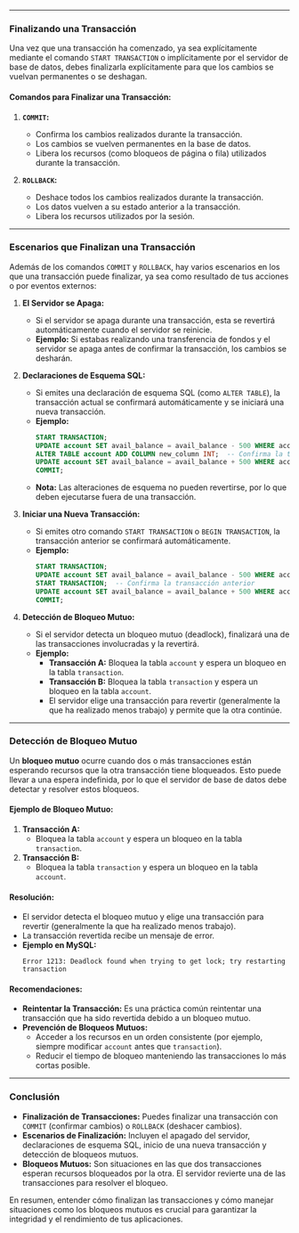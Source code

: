 
---

### **Finalizando una Transacción**

Una vez que una transacción ha comenzado, ya sea explícitamente mediante el comando `START TRANSACTION` o implícitamente por el servidor de base de datos, debes finalizarla explícitamente para que los cambios se vuelvan permanentes o se deshagan.

#### Comandos para Finalizar una Transacción:
1. **`COMMIT`:**
    - Confirma los cambios realizados durante la transacción.
    - Los cambios se vuelven permanentes en la base de datos.
    - Libera los recursos (como bloqueos de página o fila) utilizados durante la transacción.

2. **`ROLLBACK`:**
    - Deshace todos los cambios realizados durante la transacción.
    - Los datos vuelven a su estado anterior a la transacción.
    - Libera los recursos utilizados por la sesión.

---

### **Escenarios que Finalizan una Transacción**

Además de los comandos `COMMIT` y `ROLLBACK`, hay varios escenarios en los que una transacción puede finalizar, ya sea como resultado de tus acciones o por eventos externos:

1. **El Servidor se Apaga:**
    - Si el servidor se apaga durante una transacción, esta se revertirá automáticamente cuando el servidor se reinicie.
    - **Ejemplo:** Si estabas realizando una transferencia de fondos y el servidor se apaga antes de confirmar la transacción, los cambios se desharán.

2. **Declaraciones de Esquema SQL:**
    - Si emites una declaración de esquema SQL (como `ALTER TABLE`), la transacción actual se confirmará automáticamente y se iniciará una nueva transacción.
    - **Ejemplo:**
      ```sql
      START TRANSACTION;
      UPDATE account SET avail_balance = avail_balance - 500 WHERE account_id = 9988;
      ALTER TABLE account ADD COLUMN new_column INT;  -- Confirma la transacción actual
      UPDATE account SET avail_balance = avail_balance + 500 WHERE account_id = 9989;
      COMMIT;
      ```
    - **Nota:** Las alteraciones de esquema no pueden revertirse, por lo que deben ejecutarse fuera de una transacción.

3. **Iniciar una Nueva Transacción:**
    - Si emites otro comando `START TRANSACTION` o `BEGIN TRANSACTION`, la transacción anterior se confirmará automáticamente.
    - **Ejemplo:**
      ```sql
      START TRANSACTION;
      UPDATE account SET avail_balance = avail_balance - 500 WHERE account_id = 9988;
      START TRANSACTION;  -- Confirma la transacción anterior
      UPDATE account SET avail_balance = avail_balance + 500 WHERE account_id = 9989;
      COMMIT;
      ```

4. **Detección de Bloqueo Mutuo:**
    - Si el servidor detecta un bloqueo mutuo (deadlock), finalizará una de las transacciones involucradas y la revertirá.
    - **Ejemplo:**
        - **Transacción A:** Bloquea la tabla `account` y espera un bloqueo en la tabla `transaction`.
        - **Transacción B:** Bloquea la tabla `transaction` y espera un bloqueo en la tabla `account`.
        - El servidor elige una transacción para revertir (generalmente la que ha realizado menos trabajo) y permite que la otra continúe.

---

### **Detección de Bloqueo Mutuo**

Un **bloqueo mutuo** ocurre cuando dos o más transacciones están esperando recursos que la otra transacción tiene bloqueados. Esto puede llevar a una espera indefinida, por lo que el servidor de base de datos debe detectar y resolver estos bloqueos.

#### Ejemplo de Bloqueo Mutuo:
1. **Transacción A:**
    - Bloquea la tabla `account` y espera un bloqueo en la tabla `transaction`.
2. **Transacción B:**
    - Bloquea la tabla `transaction` y espera un bloqueo en la tabla `account`.

#### Resolución:
- El servidor detecta el bloqueo mutuo y elige una transacción para revertir (generalmente la que ha realizado menos trabajo).
- La transacción revertida recibe un mensaje de error.
- **Ejemplo en MySQL:**
  ```
  Error 1213: Deadlock found when trying to get lock; try restarting transaction
  ```

#### Recomendaciones:
- **Reintentar la Transacción:** Es una práctica común reintentar una transacción que ha sido revertida debido a un bloqueo mutuo.
- **Prevención de Bloqueos Mutuos:**
    - Acceder a los recursos en un orden consistente (por ejemplo, siempre modificar `account` antes que `transaction`).
    - Reducir el tiempo de bloqueo manteniendo las transacciones lo más cortas posible.

---

### **Conclusión**

- **Finalización de Transacciones:** Puedes finalizar una transacción con `COMMIT` (confirmar cambios) o `ROLLBACK` (deshacer cambios).
- **Escenarios de Finalización:** Incluyen el apagado del servidor, declaraciones de esquema SQL, inicio de una nueva transacción y detección de bloqueos mutuos.
- **Bloqueos Mutuos:** Son situaciones en las que dos transacciones esperan recursos bloqueados por la otra. El servidor revierte una de las transacciones para resolver el bloqueo.

En resumen, entender cómo finalizan las transacciones y cómo manejar situaciones como los bloqueos mutuos es crucial para garantizar la integridad y el rendimiento de tus aplicaciones. 